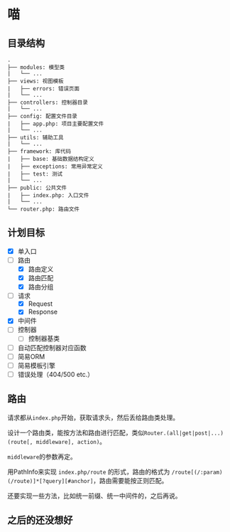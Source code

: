 # 喵

## 目录结构

```
.
├── modules: 模型类
|   └── ...
├── views: 视图模板
|   ├── errors: 错误页面
|   └── ...
├── controllers: 控制器目录
|   └── ...
├── config: 配置文件目录
|   ├── app.php: 项目主要配置文件
|   └── ...
├── utils: 辅助工具
|   └── ...
├──	framework: 库代码
|   ├── base: 基础数据结构定义
|   ├── exceptions: 常用异常定义
|   ├── test: 测试
|   └── ...
├── public: 公共文件
|   ├── index.php: 入口文件
|   └── ...
└── router.php: 路由文件
```

## 计划目标

- [x] 单入口
- [ ] 路由
    - [x] 路由定义
    - [x] 路由匹配
    - [x] 路由分组
- [ ] 请求
    - [x] Request
    - [x] Response
- [x] 中间件
- [ ] 控制器
    - [ ] 控制器基类
- [ ] 自动匹配控制器对应函数
- [ ] 简易ORM
- [ ] 简易模板引擎
- [ ] 错误处理（404/500 etc.）

## 路由

请求都从`index.php`开始，获取请求头，然后丢给路由类处理。

设计一个路由类，能按方法和路由进行匹配，类似`Router.(all|get|post|...)(route[, middleware], action)`。

`middleware`的参数再定。

用PathInfo来实现 `index.php/route` 的形式，路由的格式为 `/route[(/:param)(/route)]*[?query][#anchor]`，路由需要能按正则匹配。

还要实现一些方法，比如统一前缀、统一中间件的，之后再说。

## 之后的还没想好